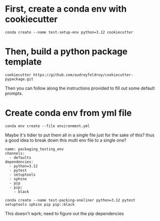 # First, create a conda env with cookiecutter

`conda create --name test-setup-env python=3.12 cookiecutter`

# Then, build a python package template

`cookiecutter https://github.com/audreyfeldroy/cookiecutter-pypackage.git`

Then you can follow along the instructions provided to fill out some default prompts.

# Create conda env from yml file

`conda env create --file environment.yml`

Maybe it's tidier to put them all in a single file just for the sake of this? thus a good idea to break down this multi env file to a single one?

```
name: packaging_testing_env
channels:
  - defaults
dependencies:
  - python=3.12
  - pytest
  - setuptools
  - sphinx
  - pip
  - pip:
    - black
```

`conda create --name test-packing-oneliner python=3.12 pytest setuptools sphinx pip pip::black`

This doesn't wprk; need to figure out the pip dependencies